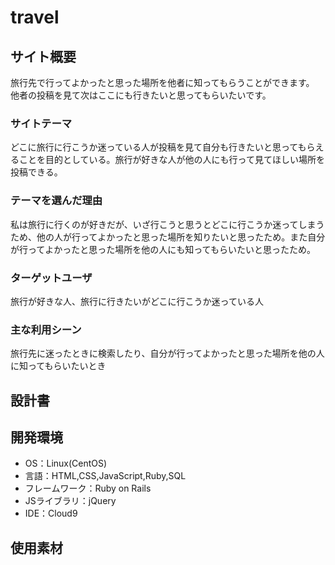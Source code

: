 # travel

## サイト概要
旅行先で行ってよかったと思った場所を他者に知ってもらうことができます。
他者の投稿を見て次はここにも行きたいと思ってもらいたいです。
### サイトテーマ
どこに旅行に行こうか迷っている人が投稿を見て自分も行きたいと思ってもらえることを目的としている。旅行が好きな人が他の人にも行って見てほしい場所を投稿できる。

### テーマを選んだ理由
私は旅行に行くのが好きだが、いざ行こうと思うとどこに行こうか迷ってしまうため、他の人が行ってよかったと思った場所を知りたいと思ったため。また自分が行ってよかったと思った場所を他の人にも知ってもらいたいと思ったため。

### ターゲットユーザ
旅行が好きな人、旅行に行きたいがどこに行こうか迷っている人

### 主な利用シーン
旅行先に迷ったときに検索したり、自分が行ってよかったと思った場所を他の人に知ってもらいたいとき

## 設計書


## 開発環境
- OS：Linux(CentOS)
- 言語：HTML,CSS,JavaScript,Ruby,SQL
- フレームワーク：Ruby on Rails
- JSライブラリ：jQuery
- IDE：Cloud9

## 使用素材

